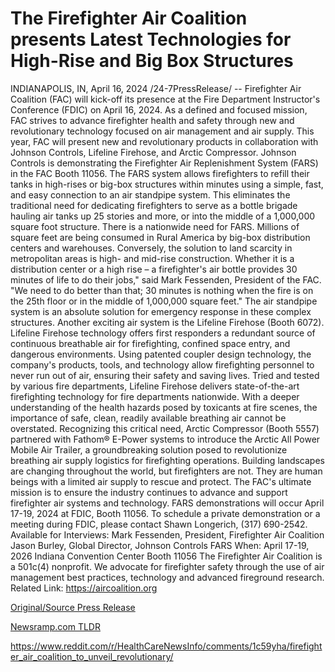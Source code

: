 # The Firefighter Air Coalition presents Latest Technologies for High-Rise and Big Box Structures

INDIANAPOLIS, IN, April 16, 2024 /24-7PressRelease/ -- Firefighter Air Coalition (FAC) will kick-off its presence at the Fire Department Instructor's Conference (FDIC) on April 16, 2024. As a defined and focused mission, FAC strives to advance firefighter health and safety through new and revolutionary technology focused on air management and air supply. This year, FAC will present new and revolutionary products in collaboration with Johnson Controls, Lifeline Firehose, and Arctic Compressor.  Johnson Controls is demonstrating the Firefighter Air Replenishment System (FARS) in the FAC Booth 11056. The FARS system allows firefighters to refill their tanks in high-rises or big-box structures within minutes using a simple, fast, and easy connection to an air standpipe system. This eliminates the traditional need for dedicating firefighters to serve as a bottle brigade hauling air tanks up 25 stories and more, or into the middle of a 1,000,000 square foot structure.  There is a nationwide need for FARS. Millions of square feet are being consumed in Rural America by big-box distribution centers and warehouses. Conversely, the solution to land scarcity in metropolitan areas is high- and mid-rise construction. Whether it is a distribution center or a high rise – a firefighter's air bottle provides 30 minutes of life to do their jobs," said Mark Fessenden, President of the FAC. "We need to do better than that; 30 minutes is nothing when the fire is on the 25th floor or in the middle of 1,000,000 square feet." The air standpipe system is an absolute solution for emergency response in these complex structures.   Another exciting air system is the Lifeline Firehose (Booth 6072). Lifeline Firehose technology offers first responders a redundant source of continuous breathable air for firefighting, confined space entry, and dangerous environments. Using patented coupler design technology, the company's products, tools, and technology allow firefighting personnel to never run out of air, ensuring their safety and saving lives. Tried and tested by various fire departments, Lifeline Firehose delivers state-of-the-art firefighting technology for fire departments nationwide. With a deeper understanding of the health hazards posed by toxicants at fire scenes, the importance of safe, clean, readily available breathing air cannot be overstated.   Recognizing this critical need, Arctic Compressor (Booth 5557) partnered with Fathom® E-Power systems to introduce the Arctic All Power Mobile Air Trailer, a groundbreaking solution posed to revolutionize breathing air supply logistics for firefighting operations.   Building landscapes are changing throughout the world, but firefighters are not. They are human beings with a limited air supply to rescue and protect. The FAC's ultimate mission is to ensure the industry continues to advance and support firefighter air systems and technology.   FARS demonstrations will occur April 17-19, 2024 at FDIC, Booth 11056.   To schedule a private demonstration or a meeting during FDIC, please contact Shawn Longerich, (317) 690-2542.   Available for Interviews: Mark Fessenden, President, Firefighter Air Coalition Jason Burley, Global Director, Johnson Controls FARS   When: April 17-19, 2026 Indiana Convention Center Booth 11056  The Firefighter Air Coalition is a 501c(4) nonprofit. We advocate for firefighter safety through the use of air management best practices, technology and advanced fireground research.  Related Link: https://aircoalition.org 

[Original/Source Press Release](https://www.24-7pressrelease.com/press-release/510051/the-firefighter-air-coalition-presents-latest-technologies-for-high-rise-and-big-box-structures)
                    

[Newsramp.com TLDR](None) 

https://www.reddit.com/r/HealthCareNewsInfo/comments/1c59yha/firefighter_air_coalition_to_unveil_revolutionary/